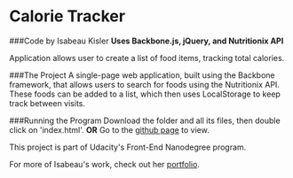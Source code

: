 # Calorie Tracker
###Code by Isabeau Kisler
**Uses Backbone.js, jQuery, and Nutritionix API**

Application allows user to create a list of food items, tracking total calories.

###The Project
A single-page web application, built using the Backbone framework, that allows users to search for foods using the Nutritionix API.  These foods can be added to a list, which then uses LocalStorage to keep track between visits.

###Running the Program
Download the folder and all its files, then double click on 'index.html'.
**OR**
Go to the [github page](http://ikisler.github.io/healthtracker/) to view.

This project is part of Udacity's Front-End Nanodegree program.

For more of Isabeau's work, check out her [portfolio](http://ikisler.github.io/portfolio/).